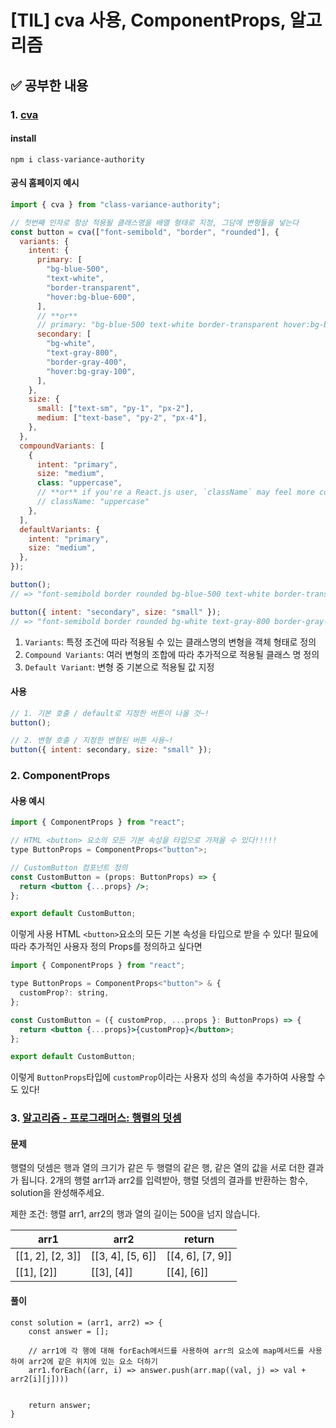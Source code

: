 # [TIL] cva 사용, ComponentProps, 알고리즘

## ✅ 공부한 내용

### 1. [cva](https://cva.style/docs)

#### install

`npm i class-variance-authority`

#### 공식 홈페이지 예시

```jsx
import { cva } from "class-variance-authority";

// 첫번째 인자로 항상 적용될 클래스명을 배열 형태로 지정, 그담에 변형들을 넣는다
const button = cva(["font-semibold", "border", "rounded"], {
  variants: {
    intent: {
      primary: [
        "bg-blue-500",
        "text-white",
        "border-transparent",
        "hover:bg-blue-600",
      ],
      // **or**
      // primary: "bg-blue-500 text-white border-transparent hover:bg-blue-600",
      secondary: [
        "bg-white",
        "text-gray-800",
        "border-gray-400",
        "hover:bg-gray-100",
      ],
    },
    size: {
      small: ["text-sm", "py-1", "px-2"],
      medium: ["text-base", "py-2", "px-4"],
    },
  },
  compoundVariants: [
    {
      intent: "primary",
      size: "medium",
      class: "uppercase",
      // **or** if you're a React.js user, `className` may feel more consistent:
      // className: "uppercase"
    },
  ],
  defaultVariants: {
    intent: "primary",
    size: "medium",
  },
});

button();
// => "font-semibold border rounded bg-blue-500 text-white border-transparent hover:bg-blue-600 text-base py-2 px-4 uppercase"

button({ intent: "secondary", size: "small" });
// => "font-semibold border rounded bg-white text-gray-800 border-gray-400 hover:bg-gray-100 text-sm py-1 px-2"
```

1. `Variants`: 특정 조건에 따라 적용될 수 있는 클래스명의 변형을 객체 형태로 정의
2. `Compound Variants`: 여러 변형의 조합에 따라 추가적으로 적용될 클래스 명 정의
3. `Default Variant`: 변형 중 기본으로 적용될 값 지정

#### 사용

```jsx
// 1. 기본 호출 / default로 지정한 버튼이 나올 것~!
button();

// 2. 변형 호출 / 지정한 변형된 버튼 사용~!
button({ intent: secondary, size: "small" });
```

### 2. ComponentProps

#### 사용 예시

```jsx
import { ComponentProps } from "react";

// HTML <button> 요소의 모든 기본 속성을 타입으로 가져올 수 있다!!!!!
type ButtonProps = ComponentProps<"button">;

// CustomButton 컴포넌트 정의
const CustomButton = (props: ButtonProps) => {
  return <button {...props} />;
};

export default CustomButton;
```

이렇게 사용 HTML `<button>`요소의 모든 기본 속성을 타입으로 받을 수 있다!
필요에 따라 추가적인 사용자 정의 Props를 정의하고 싶다면

```jsx
import { ComponentProps } from "react";

type ButtonProps = ComponentProps<"button"> & {
  customProp?: string,
};

const CustomButton = ({ customProp, ...props }: ButtonProps) => {
  return <button {...props}>{customProp}</button>;
};

export default CustomButton;
```

이렇게 `ButtonProps`타입에 `customProp`이라는 사용자 성의 속성을 추가하여 사용할 수도 있다!

### 3. [알고리즘 - 프로그래머스: 행렬의 덧셈](https://school.programmers.co.kr/learn/courses/30/lessons/12950)

#### 문제

행렬의 덧셈은 행과 열의 크기가 같은 두 행렬의 같은 행, 같은 열의 값을 서로 더한 결과가 됩니다. 2개의 행렬 arr1과 arr2를 입력받아, 행렬 덧셈의 결과를 반환하는 함수, solution을 완성해주세요.

제한 조건: 행렬 arr1, arr2의 행과 열의 길이는 500을 넘지 않습니다.

| arr1              | arr2              | return            |
| ----------------- | ----------------- | ----------------- |
| \[[1, 2], [2, 3]] | \[[3, 4], [5, 6]] | \[[4, 6], [7, 9]] |
| \[[1], [2]]       | \[[3], [4]]       | \[[4], [6]]       |

#### 풀이

```Jsx
const solution = (arr1, arr2) => {
    const answer = [];

    // arr1에 각 행에 대해 forEach메서드를 사용하여 arr의 요소에 map메서드를 사용하여 arr2에 같은 위치에 있는 요소 더하기
    arr1.forEach((arr, i) => answer.push(arr.map((val, j) => val + arr2[i][j])))


    return answer;
}
```
